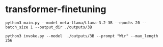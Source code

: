 # transformer-finetuning

`python3 main.py --model meta-llama/Llama-3.2-3B --epochs 20 --batch_size 1 --output_dir ./outputs/3B`

`python3 invoke.py --model  ./outputs/3B --prompt "Wir" --max_length 256`